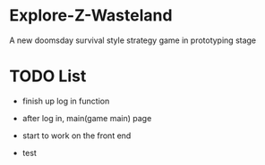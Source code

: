 # Explore-Z-Wasteland
A new doomsday survival style strategy game in prototyping stage

# TODO List
* finish up log in function
* after log in, main(game main) page

* start to work on the front end
* test